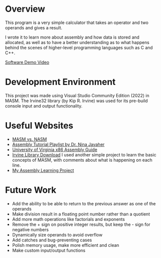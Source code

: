 # Overview

This program is a very simple calculator that takes an operator and two operands and gives a result. 

I wrote it to learn more about assembly and how data is stored and allocated, as well as to have a better understanding as to what happens behind the scenes of higher-level programming languages such as C and C++.

[Software Demo Video](https://youtu.be/03wbhgr9QWM)


# Development Environment

This project was made using Visual Studio Community Edition (2022) in MASM.
The Irvine32 library (by Kip R. Irvine) was used for its pre-build console input and output functionality. 


# Useful Websites

* [MASM vs. NASM](https://www.nasm.us/doc/nasmdoc2.html#section-2.2)
* [Assembly Tutorial Playlist by Dr. Nina Javaher](https://www.youtube.com/playlist?list=PLU6DPNTD99vpzpVA7BhCo-ZGym-bDcjEj)
* [University of Virginia x86 Assembly Guide](https://www.cs.virginia.edu/~evans/cs216/guides/x86.html)
* [Irvine Library Download](https://github.com/meixinchoy/Irvine-library.git)
I used another simple project to learn the basic concepts of MASM, with comments about what is happening on each line.
* [My Assembly Learning Project](https://github.com/JaredWightman/Assembly_Testing.git)


# Future Work

* Add the ability to be able to return to the previous answer as one of the operands
* Make division result in a floating point number rather than a quotient
* Add more math operations like factorials and exponents
* Remove the + sign on positive integer results, but keep the - sign for negative numbers
* Dynamically size operands to avoid overflow
* Add catches and bug-preventing cases
* Polish memory usage, make more efficient and clean
* Make custom input/output functions